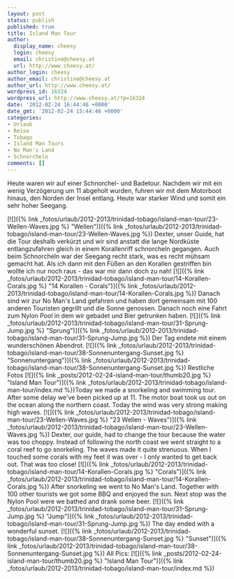 ```yaml
---
layout: post
status: publish
published: true
title: Island Man Tour
author:
  display_name: cheesy
  login: cheesy
  email: christine@cheesy.at
  url: http://www.cheesy.at/
author_login: cheesy
author_email: christine@cheesy.at
author_url: http://www.cheesy.at/
wordpress_id: 16324
wordpress_url: http://www.cheesy.at/?p=16324
date: '2012-02-24 16:44:46 +0000'
date_gmt: '2012-02-24 15:44:46 +0000'
categories:
- Urlaub
- Reise
- Tobago
- Island Man Tours
- No Man's Land
- Schnorcheln
comments: []
---
```

<!--:de-->Heute waren wir auf einer Schnorchel- und Badetour. Nachdem wir mit ein wenig Verzögerung um 11 abgeholt wurden, fuhren wir mit dem Motorboot hinaus, den Norden der Insel entlang. Heute war starker Wind und somit ein sehr hoher Seegang.
[![]({% link _fotos/urlaub/2012-2013/trinidad-tobago/island-man-tour/23-Wellen-Waves.jpg %} "Wellen")]({% link _fotos/urlaub/2012-2013/trinidad-tobago/island-man-tour/23-Wellen-Waves.jpg %})
Dexter, unser Guide, hat die Tour deshalb verkürzt und wir sind anstatt die lange Nordküste entlangzufahren gleich in einem Korallenriff schnorcheln gegangen. Auch beim Schnorcheln war der Seegang recht stark, was es recht mühsam gemacht hat. Als ich dann mit den Füßen an den Korallen gestriffen bin wollte ich nur noch raus - das war mir dann doch zu nah!
[![]({% link _fotos/urlaub/2012-2013/trinidad-tobago/island-man-tour/14-Korallen-Corals.jpg %} "14 Korallen - Corals")]({% link _fotos/urlaub/2012-2013/trinidad-tobago/island-man-tour/14-Korallen-Corals.jpg %})
Danach sind wir zur No Man's Land gefahren und haben dort gemeinsam mit 100 anderen Touristen gegrillt und die Sonne genossen. Danach noch eine Fahrt zum Nylon Pool in dem wir gebadet und Bier getrunken haben.
[![]({% link _fotos/urlaub/2012-2013/trinidad-tobago/island-man-tour/31-Sprung-Jump.jpg %} "Sprung")]({% link _fotos/urlaub/2012-2013/trinidad-tobago/island-man-tour/31-Sprung-Jump.jpg %})
Der Tag endete mit einem wunderschönen Abendrot.
[![]({% link _fotos/urlaub/2012-2013/trinidad-tobago/island-man-tour/38-Sonnenuntergang-Sunset.jpg %} "Sonnenuntergang")]({% link _fotos/urlaub/2012-2013/trinidad-tobago/island-man-tour/38-Sonnenuntergang-Sunset.jpg %})
Restliche Fotos
[![]({% link _posts/2012-02-24-island-man-tour/thumb20.jpg %} "Island Man Tour")]({% link _fotos/urlaub/2012-2013/trinidad-tobago/island-man-tour/index.md %})<!--:--><!--:en-->Today we made a snorkeling and swimming tour. After some delay we've been picked up at 11. The motor boat took us out on the ocean along the northern coast. Today the wind was very strong making high waves.
[![]({% link _fotos/urlaub/2012-2013/trinidad-tobago/island-man-tour/23-Wellen-Waves.jpg %} "23 Wellen - Waves")]({% link _fotos/urlaub/2012-2013/trinidad-tobago/island-man-tour/23-Wellen-Waves.jpg %})
Dexter, our guide, had to change the tour because the water was too choppy. Instead of following the north coast we went straight to a coral reef to go snorkeling. The waves made it quite strenuous. When I touched some corals with my feet it was over - I only wanted to get back out. That was too close!
[![]({% link _fotos/urlaub/2012-2013/trinidad-tobago/island-man-tour/14-Korallen-Corals.jpg %} "Corals")]({% link _fotos/urlaub/2012-2013/trinidad-tobago/island-man-tour/14-Korallen-Corals.jpg %})
After snorkeling we went to No Man's Land. Together with 100 other tourists we got some BBQ and enjoyed the sun. Next stop was the Nylon Pool were we bathed and drank some beer.
[![]({% link _fotos/urlaub/2012-2013/trinidad-tobago/island-man-tour/31-Sprung-Jump.jpg %} "Jump")]({% link _fotos/urlaub/2012-2013/trinidad-tobago/island-man-tour/31-Sprung-Jump.jpg %})
The day ended with a wonderful sunset.
[![]({% link _fotos/urlaub/2012-2013/trinidad-tobago/island-man-tour/38-Sonnenuntergang-Sunset.jpg %} "Sunset")]({% link _fotos/urlaub/2012-2013/trinidad-tobago/island-man-tour/38-Sonnenuntergang-Sunset.jpg %})
All Pics:
[![]({% link _posts/2012-02-24-island-man-tour/thumb20.jpg %} "Island Man Tour")]({% link _fotos/urlaub/2012-2013/trinidad-tobago/island-man-tour/index.md %})<!--:-->
